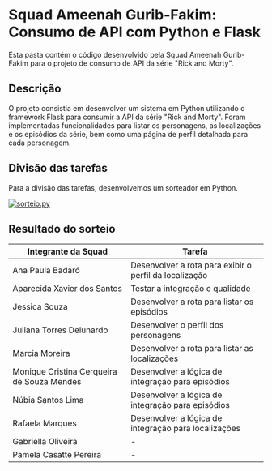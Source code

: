 # Squad Ameenah Gurib-Fakim: Consumo de API com Python e Flask

Esta pasta contém o código desenvolvido pela Squad Ameenah Gurib-Fakim para o projeto de consumo de API da série "Rick and Morty".

## Descrição

O projeto consistia em desenvolver um sistema em Python utilizando o framework Flask para consumir a API da série "Rick and Morty". Foram implementadas funcionalidades para listar os personagens, as localizações e os episódios da série, bem como uma página de perfil detalhada para cada personagem.

## Divisão das tarefas

Para a divisão das tarefas, desenvolvemos um sorteador em Python.

[![sorteio.py](https://i.ibb.co/k09Pxfc/Captura-de-Tela-2024-02-21-a-s-17-00-41.png)](https://i.ibb.co/Gktr0LP/Captura-de-Tela-2024-02-21-a-s-17-00-41.png)

## Resultado do sorteio

| Integrante da Squad | Tarefa|
|----------------------|--------|
| Ana Paula Badaró | Desenvolver a rota para exibir o perfil da localização|
| Aparecida Xavier dos Santos |  Testar a integração e qualidade|
| Jessica Souza | Desenvolver a rota para listar os episódios|
| Juliana Torres Delunardo | Desenvolver o perfil dos personagens|
| Marcia Moreira | Desenvolver a rota para listar as localizações|
| Monique Cristina Cerqueira de Souza Mendes | Desenvolver a lógica de integração para episódios|
| Núbia Santos Lima | Desenvolver a lógica de integração para episódios |
| Rafaela Marques | Desenvolver a lógica de integração para localizações |
| Gabriella Oliveira | - |
| Pamela Casatte Pereira | - |
